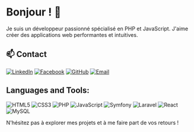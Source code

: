 # Bonjour ! 👋

Je suis un développeur passionné spécialisé en PHP et JavaScript. J'aime créer des applications web performantes et intuitives. 
<!-- 
## 🌱 Compétences

- **Langages** : PHP, JavaScript, HTML, CSS
- **Frameworks** : Laravel, Symfony, React
- **Bases de données** : MySQL
- **Outils** : Git, Composer, npm -->

## 📫 Contact
[![LinkedIn](https://img.shields.io/badge/LinkedIn-0077B5?style=for-the-badge&logo=linkedin&logoColor=white)](https://www.linkedin.com/in/tendry-rakoto-8685802a7/)
[![Facebook](https://img.shields.io/badge/Facebook-1877F2?style=for-the-badge&logo=facebook&logoColor=white)](https://web.facebook.com/rayan.andria.92)
[![GitHub](https://img.shields.io/badge/GitHub-181717?style=for-the-badge&logo=github&logoColor=white)](https://github.com/Tendry-Rkt56)
[![Email](https://img.shields.io/badge/Email-D14836?style=for-the-badge&logo=gmail&logoColor=white)](mailto:votre.tendryzephyrin@gmail.com)


## Languages and Tools:
![HTML5](https://img.shields.io/badge/HTML5-E34F26?style=for-the-badge&logo=html5&logoColor=white)
![CSS3](https://img.shields.io/badge/CSS3-1572B6?style=for-the-badge&logo=css3&logoColor=white)
![PHP](https://img.shields.io/badge/PHP-777BB4?style=for-the-badge&logo=php&logoColor=white)
![JavaScript](https://img.shields.io/badge/JavaScript-F7DF1E?style=for-the-badge&logo=javascript&logoColor=black)
![Symfony](https://img.shields.io/badge/Symfony-000000?style=for-the-badge&logo=symfony&logoColor=white)
![Laravel](https://img.shields.io/badge/Laravel-FF2D20?style=for-the-badge&logo=laravel&logoColor=white)
![React](https://img.shields.io/badge/React-20232A?style=for-the-badge&logo=react&logoColor=61DAFB)
![MySQL](https://img.shields.io/badge/MySQL-4479A1?style=for-the-badge&logo=mysql&logoColor=white)

N'hésitez pas à explorer mes projets et à me faire part de vos retours !

